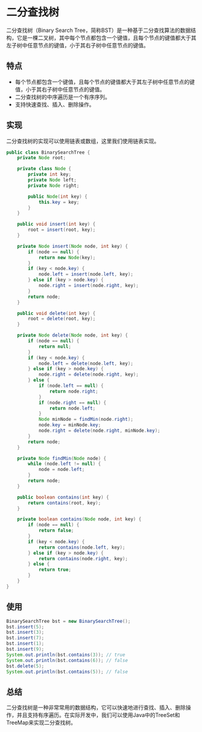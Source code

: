 # 二分查找树

二分查找树（Binary Search Tree，简称BST）是一种基于二分查找算法的数据结构，它是一棵二叉树，其中每个节点都包含一个键值，且每个节点的键值都大于其左子树中任意节点的键值，小于其右子树中任意节点的键值。

## 特点

- 每个节点都包含一个键值，且每个节点的键值都大于其左子树中任意节点的键值，小于其右子树中任意节点的键值。
- 二分查找树的中序遍历是一个有序序列。
- 支持快速查找、插入、删除操作。

## 实现

二分查找树的实现可以使用链表或数组，这里我们使用链表实现。

```java
public class BinarySearchTree {
    private Node root;

    private class Node {
        private int key;
        private Node left;
        private Node right;

        public Node(int key) {
            this.key = key;
        }
    }

    public void insert(int key) {
        root = insert(root, key);
    }

    private Node insert(Node node, int key) {
        if (node == null) {
            return new Node(key);
        }
        if (key < node.key) {
            node.left = insert(node.left, key);
        } else if (key > node.key) {
            node.right = insert(node.right, key);
        }
        return node;
    }

    public void delete(int key) {
        root = delete(root, key);
    }

    private Node delete(Node node, int key) {
        if (node == null) {
            return null;
        }
        if (key < node.key) {
            node.left = delete(node.left, key);
        } else if (key > node.key) {
            node.right = delete(node.right, key);
        } else {
            if (node.left == null) {
                return node.right;
            }
            if (node.right == null) {
                return node.left;
            }
            Node minNode = findMin(node.right);
            node.key = minNode.key;
            node.right = delete(node.right, minNode.key);
        }
        return node;
    }

    private Node findMin(Node node) {
        while (node.left != null) {
            node = node.left;
        }
        return node;
    }

    public boolean contains(int key) {
        return contains(root, key);
    }

    private boolean contains(Node node, int key) {
        if (node == null) {
            return false;
        }
        if (key < node.key) {
            return contains(node.left, key);
        } else if (key > node.key) {
            return contains(node.right, key);
        } else {
            return true;
        }
    }
}
```

## 使用

```java
BinarySearchTree bst = new BinarySearchTree();
bst.insert(5);
bst.insert(3);
bst.insert(7);
bst.insert(1);
bst.insert(9);
System.out.println(bst.contains(3)); // true
System.out.println(bst.contains(6)); // false
bst.delete(5);
System.out.println(bst.contains(5)); // false
```

## 总结

二分查找树是一种非常常用的数据结构，它可以快速地进行查找、插入、删除操作，并且支持有序遍历。在实际开发中，我们可以使用Java中的TreeSet和TreeMap来实现二分查找树。
